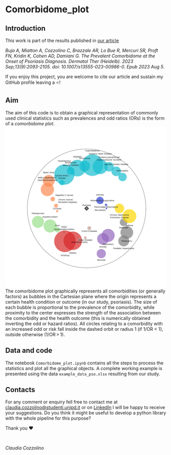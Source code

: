 # Comorbidome_plot

## Introduction
This work is part of the results published in [our article](https://link.springer.com/article/10.1007/s13555-023-00986-0)

<i>Buja A, Miatton A, Cozzolino C, Brazzale AR, Lo Bue R, Mercuri SR, Proft FN, Kridin K, Cohen AD, Damiani G. The Prevalent Comorbidome at the Onset of Psoriasis Diagnosis. Dermatol Ther (Heidelb). 2023 Sep;13(9):2093-2105. doi: 10.1007/s13555-023-00986-0. Epub 2023 Aug 5.</i>

If you enjoy this project, you are welcome to cite our article and sustain my GitHub profile leaving a ⭐!


## Aim

The aim of this code is to obtain a graphical representation of commonly used clinical statistics such as prevalences and odd ratios (ORs) is the form of a <i> comorbidome plot</i>.
![](https://github.com/coclab/Comorbidome_plot/blob/main/comorbidome_plot.png)
The comorbidome plot graphically represents all comorbidities (or generally factors) as bubbles in the Cartesian plane where the origin represents a certain health condition or outcome (in our study, psoriasis). The size of each bubble is proportional to the prevalence of the comorbidity, while proximity to the center expresses the strength of the association between the comorbidity and the health outcome (this is numerically obtained inverting the odd or hazard ratios). All circles relating to a comorbidity with an increased odd or risk fall inside the dashed orbit or radius 1 (if 1/OR < 1), outside otherwise (1/OR > 1).

## Data and code
The notebook ```Comorbidome_plot.ipynb``` contains all the steps to process the statistics and plot all the graphical objects. A complete working example is presented using the data ```example_data_pso.xlsx``` resulting from our study.

## Contacts
For any comment or enquiry fell free to contact me at claudia.cozzolino@studenti.unipd.it or on [LinkedIn](https://www.linkedin.com/in/claudia-cozzolino-7b11661b8/)
I will be happy to receive your suggestions. Do you think it might be useful to develop a python library with the whole pipeline for this purpose?

Thank you ❤️

<br>

<i>Claudia Cozzolino </i>

